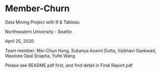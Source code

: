 # Member-Churn
Data Mining Project with R & Tableau

Northeastern University - Seattle

April 25, 2020

Team member: Mei-Chun Hung, Sukanya Aswini Dutta, Vaibhavi Gaekwad, Wasinee Opal Sriapha, Yufei Wang

Please see README.pdf first, and find detail in Final Report.pdf
